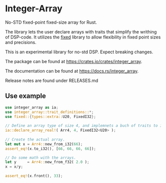 # Integer-Array

No-STD fixed-point fixed-size array for Rust.

The library lets the user declare arrays with traits that simplify the writhing of DSP-code.
It utilizes the [fixed](https://crates.io/crates/fixed) library to allow flexibility in fixed point sizes and precisions.

This is an experimental library for no-std DSP. Expect breaking changes.

The package can be found at https://crates.io/crates/integer_array.

The documentation can be found at https://docs.rs/integer_array.

Release notes are found under RELEASES.md

## Use example

```rust
use integer_array as ia;
use integer_array::trait_definitions::*;
use fixed::{types::extra::U20, FixedI32};
 
// Define an array type of size 4, and implemnets a buch of traits to it.
ia::declare_array_real!( Arr4, 4, FixedI32<U20> );
 
// Create the actual array.
let mut x = Arr4::new_from_i32(66);
assert_eq!(x.to_i32(), [66, 66, 66, 66]);

// Do some math with the arrays.
let y     = Arr4::new_from_f32( 2.0 );
x = x/y;
 
assert_eq!(x.front(), 33);
```
